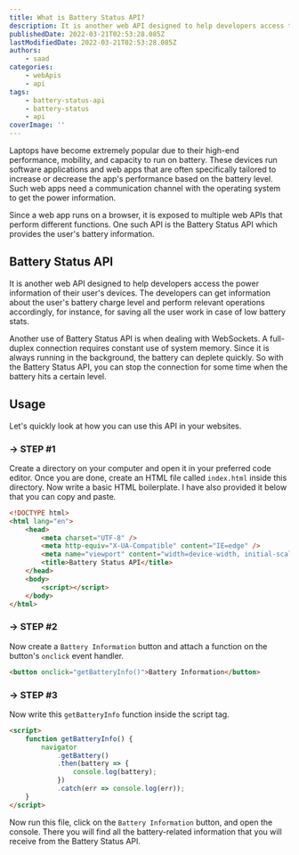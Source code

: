 ```yaml
---
title: What is Battery Status API?
description: It is another web API designed to help developers access the power information of their user's devices. Let's take a look at it and see how it works.
publishedDate: 2022-03-21T02:53:28.085Z
lastModifiedDate: 2022-03-21T02:53:28.085Z
authors:
    - saad
categories:
    - webApis
    - api
tags:
    - battery-status-api
    - battery-status
    - api
coverImage: ''
---
```


<Lead>

Laptops have become extremely popular due to their high-end performance, mobility, and capacity to run on battery. These devices run software applications and web apps that are often specifically tailored to increase or decrease the app's performance based on the battery level. Such web apps need a communication channel with the operating system to get the power information.

</Lead>

Since a web app runs on a browser, it is exposed to multiple web APIs that perform different functions. One such API is the Battery Status API which provides the user's battery information.

## Battery Status API

It is another web API designed to help developers access the power information of their user's devices. The developers can get information about the user's battery charge level and perform relevant operations accordingly, for instance, for saving all the user work in case of low battery stats.

Another use of Battery Status API is when dealing with WebSockets. A full-duplex connection requires constant use of system memory. Since it is always running in the background, the battery can deplete quickly. So with the Battery Status API, you can stop the connection for some time when the battery hits a certain level.

## Usage

Let's quickly look at how you can use this API in your websites.

### → STEP #1

Create a directory on your computer and open it in your preferred code editor. Once you are done, create an HTML file called `index.html` inside this directory. Now write a basic HTML boilerplate. I have also provided it below that you can copy and paste.

```html
<!DOCTYPE html>
<html lang="en">
	<head>
		<meta charset="UTF-8" />
		<meta http-equiv="X-UA-Compatible" content="IE=edge" />
		<meta name="viewport" content="width=device-width, initial-scale=1.0" />
		<title>Battery Status API</title>
	</head>
	<body>
		<script></script>
	</body>
</html>
```

### → STEP #2

Now create a `Battery Information` button and attach a function on the button's `onclick` event handler.

```html
<button onclick="getBatteryInfo()">Battery Information</button>
```

### → STEP #3

Now write this `getBatteryInfo` function inside the script tag.

```html
<script>
	function getBatteryInfo() {
		navigator
			.getBattery()
			.then(battery => {
				console.log(battery);
			})
			.catch(err => console.log(err));
	}
</script>
```

Now run this file, click on the `Battery Information` button, and open the console. There you will find all the battery-related information that you will receive from the Battery Status API.
